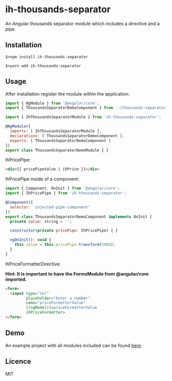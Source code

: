 # ih-thousands-separator #
An Angular thousands separator module which includes a directive and a pipe.

## Installation ##
```
$>npm install ih-thousands-separator
```
```
$>yarn add ih-thousands-separator
```

## Usage ##
After installation register the module within the application:
```javascript
import { NgModule } from '@angular/core';
import { ThousandsSeparatorDemoComponent } from './thousands-separator-demo.component';

import { IhThousandsSeparatorModule } from 'ih-thousands-separator';

@NgModule({
  imports: [ IhThousandsSeparatorModule ],
  declarations: [ ThousandsSeparatorDemoComponent ],
  exports: [ ThousandsSeparatorDemoComponent ]
})
export class ThousandsSeparatorDemoModule { }
```

IhPricePipe:
```html
<div>{{ pricePipeValue | ihPrice }}</div>
```

IhPricePipe inside of a component:
```javascript
import { Component, OnInit } from '@angular/core';
import { IhPricePipe } from 'ih-thousands-separator';

@Component({
  selector: 'injected-pipe-component'
})
export class ThousandsSeparatorDemoComponent implements OnInit {
  private value: string = '';

  constructor(private pricePipe: IhPricePipe) { }

  ngOnInit(): void {
    this.value = this.pricePipe.transform(5000);
  }
}
```

IhPriceFormatterDirective:

__Hint: It is important to have the FormsModule from @angular/core imported.__
```html
<form>
  <input type="tel"
         placeholder="Enter a number"
         name="priceFormatterValue"
         [(ngModel)]=priceFormatterValue 
         ihPriceFormatter>
</form>
```

## Demo ##
An example project with all modules included can be found [here](https://stackblitz.com/edit/interhyp-angular-modules).

## Licence ##
MIT
